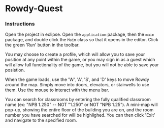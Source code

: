# <h1>Rowdy-Quest</h1>

<div>
  <h3>Instructions</h3>
  <p>Open the project in eclipse. Open the <code>application</code> package, then the <code>main</code> package, and double click the         <code>Main</code> class so that it opens in the editor. Click the green 'Run' button in the toolbar.</p>
  <p>You may choose to create a profile, which will allow you to save your position at any point within the game, or you may sign in as a     guest which will allow full functionality of the game, but you will not be able to save your posistion.</p>
  <p>When the game loads, use the 'W', 'A', 'S', and 'D' keys to move Rowdy around the map. Simply move into doors, elevators, or             stairwells to use them. Use the mouse to interact with the menu bar.</p>
  <p>You can search for classrooms by entering the fully qualified classroom name (ex: "NPB 1.250" -- NOT "1.250" or NOT "NPB 1.25"). A       mini-map will pop-up, showing the entire floor of the building you are on, and the room number you have searched for will be               highlighed. You can then click 'Exit' and navigate to the specified room.</p>
</div>
